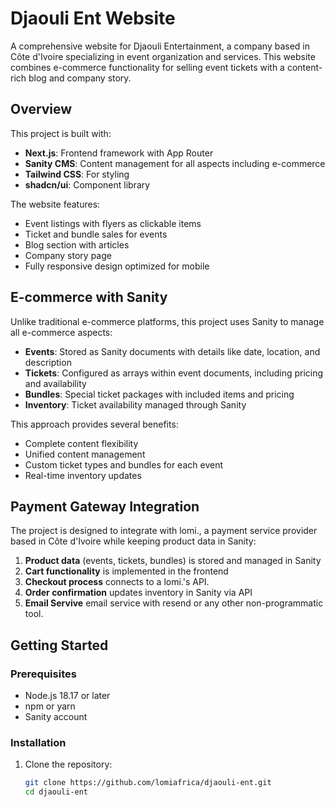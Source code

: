 # Djaouli Ent Website

A comprehensive website for Djaouli Entertainment, a company based in Côte d'Ivoire specializing in event organization and services. This website combines e-commerce functionality for selling event tickets with a content-rich blog and company story.

## Overview

This project is built with:
- **Next.js**: Frontend framework with App Router
- **Sanity CMS**: Content management for all aspects including e-commerce
- **Tailwind CSS**: For styling
- **shadcn/ui**: Component library

The website features:
- Event listings with flyers as clickable items
- Ticket and bundle sales for events
- Blog section with articles
- Company story page
- Fully responsive design optimized for mobile

## E-commerce with Sanity

Unlike traditional e-commerce platforms, this project uses Sanity to manage all e-commerce aspects:

- **Events**: Stored as Sanity documents with details like date, location, and description
- **Tickets**: Configured as arrays within event documents, including pricing and availability
- **Bundles**: Special ticket packages with included items and pricing
- **Inventory**: Ticket availability managed through Sanity

This approach provides several benefits:
- Complete content flexibility
- Unified content management
- Custom ticket types and bundles for each event
- Real-time inventory updates

## Payment Gateway Integration

The project is designed to integrate with lomi., a payment service provider based in Côte d'Ivoire while keeping product data in Sanity:

1. **Product data** (events, tickets, bundles) is stored and managed in Sanity
2. **Cart functionality** is implemented in the frontend
3. **Checkout process** connects to a lomi.'s API.
4. **Order confirmation** updates inventory in Sanity via API
5. **Email Servive** email service with resend or any other non-programmatic tool.

## Getting Started

### Prerequisites
- Node.js 18.17 or later
- npm or yarn
- Sanity account

### Installation

1. Clone the repository:
   ```bash
   git clone https://github.com/lomiafrica/djaouli-ent.git
   cd djaouli-ent